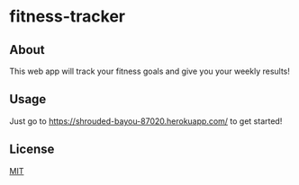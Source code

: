 # fitness-tracker

## About
This web app will track your fitness goals and give you your weekly results!
## Usage
Just go to https://shrouded-bayou-87020.herokuapp.com/ to get started!

## License
[MIT](https://choosealicense.com/licenses/mit/)
